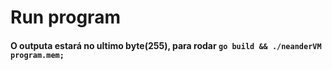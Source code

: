 # Run program

#### O outputa estará no ultimo byte(255), para rodar `go build && ./neanderVM program.mem;`